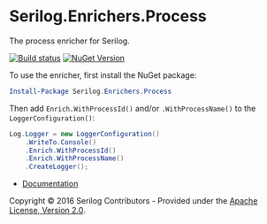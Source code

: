 # Serilog.Enrichers.Process

The process enricher for Serilog.
 
[![Build status](https://ci.appveyor.com/api/projects/status/ihq58voxyfwfanyg?svg=true)](https://ci.appveyor.com/project/serilog/serilog-enrichers-process) [![NuGet Version](http://img.shields.io/nuget/v/Serilog.Enrichers.Process.svg?style=flat)](https://www.nuget.org/packages/Serilog.Enrichers.Process/)


To use the enricher, first install the NuGet package:

```powershell
Install-Package Serilog.Enrichers.Process
```

Then add `Enrich.WithProcessId()` and/or `.WithProcessName()` to the `LoggerConfiguration()`:

```csharp
Log.Logger = new LoggerConfiguration()
    .WriteTo.Console()
    .Enrich.WithProcessId()
    .Enrich.WithProcessName()
    .CreateLogger();
```

* [Documentation](https://github.com/serilog/serilog/wiki)

Copyright &copy; 2016 Serilog Contributors - Provided under the [Apache License, Version 2.0](http://apache.org/licenses/LICENSE-2.0.html).
